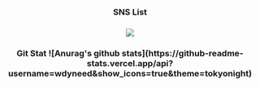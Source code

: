 

<!--
**wdyneed/wdyneed** is a ✨ _special_ ✨ repository because its `README.md` (this file) appears on your GitHub profile.

Here are some ideas to get you started:

- 🔭 I’m currently working on ...
- 🌱 I’m currently learning ...
- 👯 I’m looking to collaborate on ...
- 🤔 I’m looking for help with ...
- 💬 Ask me about ...
- 📫 How to reach me: ...
- 😄 Pronouns: ...
- ⚡ Fun fact: ...
-->

<center>
  
</center>

<div align="center"> 
  <h3>
     SNS List
  <h3>
 <a href="https://blog.naver.com/zlsoq" target="_blank"><img src="https://img.shields.io/badge/Blog-gray? style=flat-square&logo=naver&logoColor=#03C75A"/></a>
</div>
<h3 align="center">
  Git Stat
  ![Anurag's github stats](https://github-readme-stats.vercel.app/api?username=wdyneed&show_icons=true&theme=tokyonight)
</h3>
  



